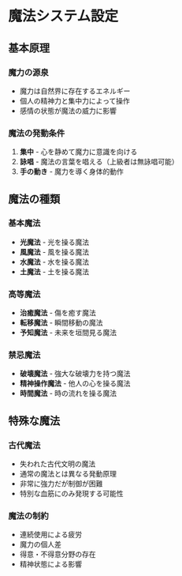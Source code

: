 # 魔法システム設定

## 基本原理

### 魔力の源泉
- 魔力は自然界に存在するエネルギー
- 個人の精神力と集中力によって操作
- 感情の状態が魔法の威力に影響

### 魔法の発動条件
1. **集中** - 心を静めて魔力に意識を向ける
2. **詠唱** - 魔法の言葉を唱える（上級者は無詠唱可能）
3. **手の動き** - 魔力を導く身体的動作

## 魔法の種類

### 基本魔法
- **光魔法** - 光を操る魔法
- **風魔法** - 風を操る魔法
- **水魔法** - 水を操る魔法
- **土魔法** - 土を操る魔法

### 高等魔法
- **治癒魔法** - 傷を癒す魔法
- **転移魔法** - 瞬間移動の魔法
- **予知魔法** - 未来を垣間見る魔法

### 禁忌魔法
- **破壊魔法** - 強大な破壊力を持つ魔法
- **精神操作魔法** - 他人の心を操る魔法
- **時間魔法** - 時の流れを操る魔法

## 特殊な魔法

### 古代魔法
- 失われた古代文明の魔法
- 通常の魔法とは異なる発動原理
- 非常に強力だが制御が困難
- 特別な血筋にのみ発現する可能性

### 魔法の制約
- 連続使用による疲労
- 魔力の個人差
- 得意・不得意分野の存在
- 精神状態による影響